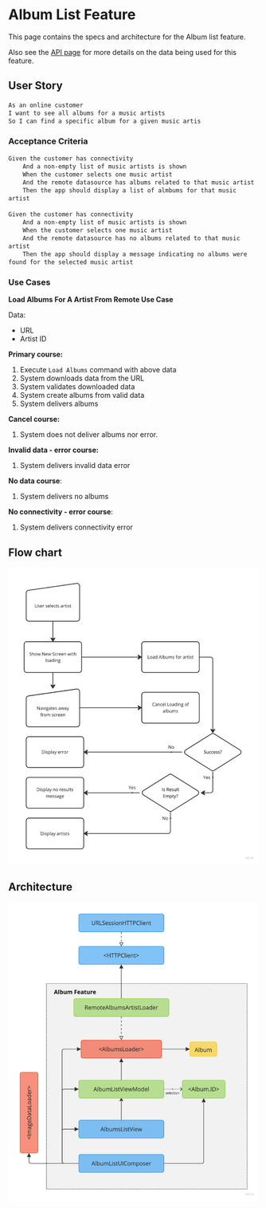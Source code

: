 # Album List Feature
This page contains the specs and architecture for the Album list feature.

Also see the [API page](API.md#artist-search) for more details on the data being used for this feature.

## User Story
```
As an online customer
I want to see all albums for a music artists
So I can find a specific album for a given music artis
```

### Acceptance Criteria
```
Given the customer has connectivity
	And a non-empty list of music artists is shown
	When the customer selects one music artist
	And the remote datasource has albums related to that music artist
	Then the app should display a list of almbums for that music artist

Given the customer has connectivity
	And a non-empty list of music artists is shown
	When the customer selects one music artist
	And the remote datasource has no albums related to that music artist
	Then the app should display a message indicating no albums were found for the selected music artist
```

### Use Cases
**Load Albums For A Artist From Remote Use Case**

Data:

- URL
- Artist ID

**Primary course:**

1. Execute `Load Albums` command with above data
2. System downloads data from the URL
3. System validates downloaded data
4. System create albums from valid data
5. System delivers albums

**Cancel course:**

1. System does not deliver albums nor error.

**Invalid data - error course:**

1. System delivers invalid data error

**No data course**:

1. System delivers no albums

**No connectivity - error course**:

1. System delivers connectivity error

## Flow chart
![Album Flow Chart](assets/AlbumListFLow.jpg)

## Architecture
![Album Architecture](assets/AlbumListArchitecture.jpg)
